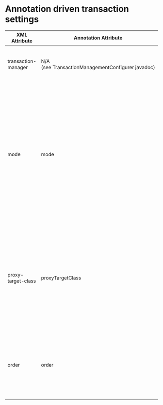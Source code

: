 # Annotation driven transaction settings

XML Attribute|Annotation Attribute|Default|Description
--|--|--|--
transaction&#45;manager|N&#47;A (see TransactionManagementConfigurer javadoc)|transactionManager|Name of the transaction manager to use. Required only if the name of the transaction manager is not transactionManager, as in the preceding example.
mode|mode|proxy|The default mode (proxy) processes annotated beans to be proxied by using Spring’s AOP framework (following proxy semantics, as discussed earlier, applying to method calls coming in through the proxy only). The alternative mode (aspectj) instead weaves the affected classes with Spring’s AspectJ transaction aspect, modifying the target class byte code to apply to any kind of method call. AspectJ weaving requires spring&#45;aspects.jar in the classpath as well as having load&#45;time weaving (or compile&#45;time weaving) enabled. (See Spring configuration for details on how to set up load&#45;time weaving.)
proxy&#45;target&#45;class|proxyTargetClass|FALSE|Applies to proxy mode only. Controls what type of transactional proxies are created for classes annotated with the @Transactional annotation. If the proxy&#45;target&#45;class attribute is set to true, class&#45;based proxies are created. If proxy&#45;target&#45;class is false or if the attribute is omitted, then standard JDK interface&#45;based proxies are created. (See Proxying Mechanisms for a detailed examination of the different proxy types.)
order|order|Ordered.LOWEST_PRECEDENCE|Defines the order of the transaction advice that is applied to beans annotated with @Transactional. (For more information about the rules related to ordering of AOP advice, see Advice Ordering.) No specified ordering means that the AOP subsystem determines the order of the advice.
